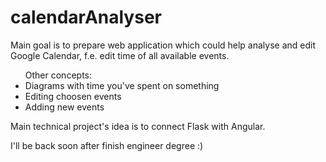 # calendarAnalyser

Main goal is to prepare web application which could help analyse and edit Google Calendar, f.e. edit time of all available events.

<ul> Other concepts:
<li>Diagrams with time you've spent on something</li>
<li>Editing choosen events</li>
<li>Adding new events</li>
</ul>

Main technical project's idea is to connect Flask with Angular. 

I'll be back soon after finish engineer degree  :)
